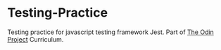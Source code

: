 # Testing-Practice

Testing practice for javascript testing framework Jest. Part of [The Odin Project](https://www.theodinproject.com/paths/full-stack-javascript/courses/javascript/lessons/testing-practice) Curriculum.
